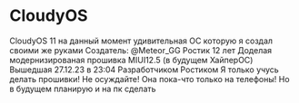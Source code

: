 # CloudyOS
CloudyOS 11 на данный момент удивительная ОС которую я создал своими же руками Создатель: @Meteor_GG Ростик 12 лет Доделая модернизированая прошивка MIUI12.5 (в будущем ХайперОС) Вышедшая 27.12.23 в 23:04 Разработчиком Ростиком  Я только учусь делать прошивки! Не осуждайте! Она пока-что только на телефоны! Но в будущем планирую и на пк сделать
